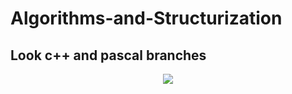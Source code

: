 # Algorithms-and-Structurization

## Look c++ and pascal branches

<p align="center">
  <img src="https://www.meme-arsenal.com/memes/e097a1e8f427296240260745f52f83ab.jpg" width 720>
</p>
